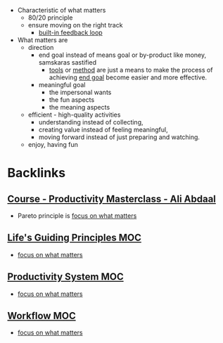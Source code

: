 - Characteristic of what matters
    - 80/20 principle
    - ensure moving on the right track
        - [built-in feedback loop](<built-in feedback loop.md>)
- What matters are
    - direction 
        - end goal instead of means goal or by-product like money, samskaras sastified
            - [tools](<tools.md>) or [method](<method.md>) are just a means to make the process of achieving [end goal](<end goal.md>) become easier and more effective.
        - meaningful goal
            - the impersonal wants
            - the fun aspects
            - the meaning aspects
    - efficient - high-quality activities
        - understanding instead of collecting, 
        - creating value instead of feeling meaningful, 
        - moving forward instead of just preparing and watching.
    - enjoy, having fun

# Backlinks
## [Course - Productivity Masterclass - Ali Abdaal](<Course - Productivity Masterclass - Ali Abdaal.md>)
- Pareto principle is [focus on what matters](<focus on what matters.md>)

## [Life's Guiding Principles MOC](<Life's Guiding Principles MOC.md>)
- [focus on what matters](<focus on what matters.md>)

## [Productivity System MOC](<Productivity System MOC.md>)
- [focus on what matters](<focus on what matters.md>)

## [Workflow MOC](<Workflow MOC.md>)
- [focus on what matters](<focus on what matters.md>)

